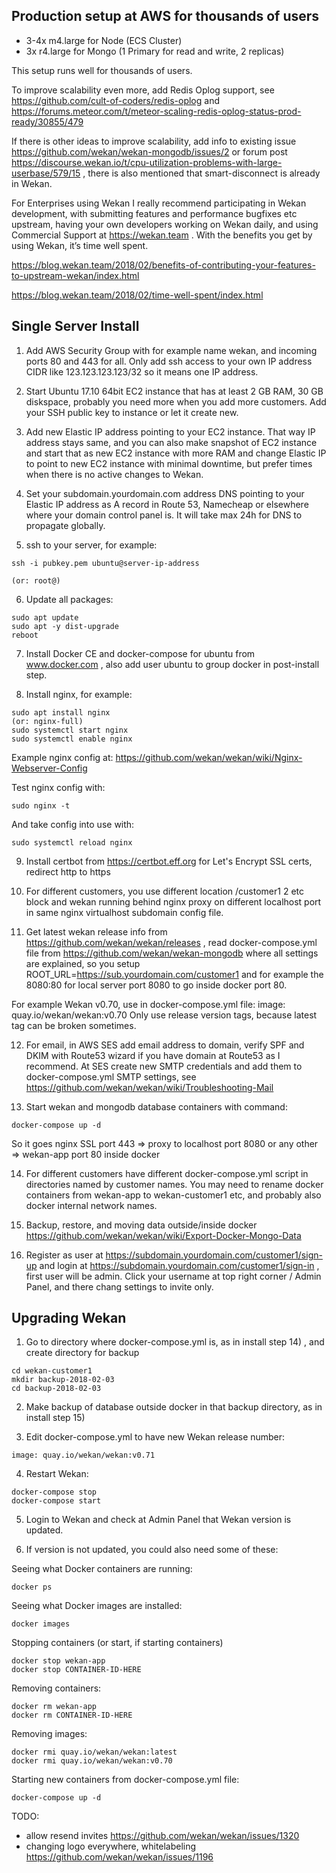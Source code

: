 ## Production setup at AWS for thousands of users

* 3-4x m4.large for Node (ECS Cluster)
* 3x r4.large for Mongo (1 Primary for read and write, 2 replicas)

This setup runs well for thousands of users.

To improve scalability even more, add Redis Oplog support, see https://github.com/cult-of-coders/redis-oplog and https://forums.meteor.com/t/meteor-scaling-redis-oplog-status-prod-ready/30855/479

If there is other ideas to improve scalability, add info to existing issue https://github.com/wekan/wekan-mongodb/issues/2 or forum post https://discourse.wekan.io/t/cpu-utilization-problems-with-large-userbase/579/15 , there is also mentioned that smart-disconnect is already in Wekan.

For Enterprises using Wekan I really recommend participating in Wekan development, with submitting features and performance bugfixes etc upstream, having your own developers working on Wekan daily, and using Commercial Support at https://wekan.team . With the benefits you get by using Wekan, it’s time well spent.

https://blog.wekan.team/2018/02/benefits-of-contributing-your-features-to-upstream-wekan/index.html

https://blog.wekan.team/2018/02/time-well-spent/index.html


## Single Server Install

1) Add AWS Security Group with for example name wekan, and incoming ports 80 and 443 for all. Only add ssh access to your own IP address CIDR like 123.123.123.123/32 so it means one IP address. 

2) Start Ubuntu 17.10 64bit EC2 instance that has at least 2 GB RAM, 30 GB diskspace, probably you need more when you add more customers. Add your SSH public key to instance or let it create new.

3) Add new Elastic IP address pointing to your EC2 instance. That way IP address stays same, and you can also make snapshot of EC2 instance and start that as new EC2 instance with more RAM and change Elastic IP to point to new EC2 instance with minimal downtime, but prefer times when there is no active changes to Wekan.

4) Set your subdomain.yourdomain.com address DNS pointing to your Elastic IP address as A record in Route 53, Namecheap or elsewhere where your domain control panel is. It will take max 24h for DNS to propagate globally.

5) ssh to your server, for example:

```
ssh -i pubkey.pem ubuntu@server-ip-address 

(or: root@)
```

6) Update all packages:

```
sudo apt update
sudo apt -y dist-upgrade
reboot
```

7) Install Docker CE and docker-compose for ubuntu from www.docker.com , also add user ubuntu to group docker in post-install step.

8) Install nginx, for example:

```
sudo apt install nginx
(or: nginx-full)
sudo systemctl start nginx
sudo systemctl enable nginx
```

Example nginx config at:
https://github.com/wekan/wekan/wiki/Nginx-Webserver-Config

Test nginx config with:

```
sudo nginx -t
```

And take config into use with:

```
sudo systemctl reload nginx
```

9) Install certbot from https://certbot.eff.org for Let's Encrypt SSL certs, redirect http to https

10) For different customers, you use different location /customer1 2 etc block and wekan running behind nginx proxy on different localhost port in same nginx virtualhost subdomain config file.

11) Get latest wekan release info from https://github.com/wekan/wekan/releases ,  read docker-compose.yml file from https://github.com/wekan/wekan-mongodb where all settings are explained, so you setup ROOT_URL=https://sub.yourdomain.com/customer1 and for example the 8080:80 for local server port 8080 to go inside docker port 80. 

For example Wekan v0.70, use in docker-compose.yml file:
image: quay.io/wekan/wekan:v0.70
Only use release version tags, because latest tag can be broken sometimes.

12) For email, in AWS SES add email address to domain, verify SPF and DKIM with Route53 wizard if you have domain at Route53 as I recommend. At SES create new SMTP credentials and add them to docker-compose.yml SMTP settings, see https://github.com/wekan/wekan/wiki/Troubleshooting-Mail

13) Start wekan and mongodb database containers with command:

```
docker-compose up -d
```

So it goes nginx SSL port 443 => proxy to localhost port 8080 or any other => wekan-app port 80 inside docker

14) For different customers have different docker-compose.yml script in directories named by customer names. You may need to rename docker containers from wekan-app to wekan-customer1 etc, and probably also docker internal network names.

15) Backup, restore, and moving data outside/inside docker https://github.com/wekan/wekan/wiki/Export-Docker-Mongo-Data

16) Register as user at https://subdomain.yourdomain.com/customer1/sign-up and login at https://subdomain.yourdomain.com/customer1/sign-in , first user will be admin. Click your username at top right corner / Admin Panel, and there chang settings to invite only.

## Upgrading Wekan

1) Go to directory where docker-compose.yml is, as in install step 14) , and create directory for backup

```
cd wekan-customer1
mkdir backup-2018-02-03
cd backup-2018-02-03
```

2) Make backup of database outside docker in that backup directory, as in install step 15)

3) Edit docker-compose.yml to have new Wekan release number:

```
image: quay.io/wekan/wekan:v0.71
```

4) Restart Wekan:

```
docker-compose stop
docker-compose start
```

5) Login to Wekan and check at Admin Panel that Wekan version is updated.

6) If version is not updated, you could also need some of these:

Seeing what Docker containers are running:
```
docker ps
```

Seeing what Docker images are installed:

```
docker images
```

Stopping containers (or start, if starting containers)

```
docker stop wekan-app
docker stop CONTAINER-ID-HERE
```

Removing containers:

```
docker rm wekan-app
docker rm CONTAINER-ID-HERE
```

Removing images:

```
docker rmi quay.io/wekan/wekan:latest
docker rmi quay.io/wekan/wekan:v0.70
```

Starting new containers from docker-compose.yml file:

```
docker-compose up -d
```

TODO:
- allow resend invites https://github.com/wekan/wekan/issues/1320
- changing logo everywhere, whitelabeling https://github.com/wekan/wekan/issues/1196